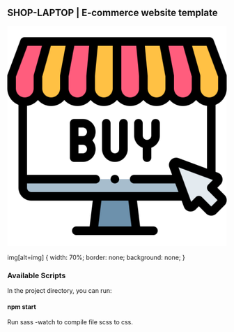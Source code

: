 ## SHOP-LAPTOP | E-commerce website template
![img](assets/img/buy-online.svg)  

img[alt=img] {
  width: 70%;
  border: none;
  background: none;
}

### Available Scripts

In the project directory, you can run:

#### npm start

Run sass -watch to compile file scss to css.
